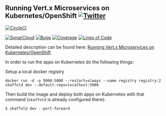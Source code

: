 ## Running Vert.x Microservices on Kubernetes/OpenShift [![Twitter](https://img.shields.io/twitter/follow/piotr_minkowski.svg?style=social&logo=twitter&label=Follow%20Me)](https://twitter.com/piotr_minkowski)

[![CircleCI](https://circleci.com/gh/piomin/sample-vertx-kubernetes.svg?style=svg)](https://circleci.com/gh/piomin/sample-vertx-kubernetes)

[![SonarCloud](https://sonarcloud.io/images/project_badges/sonarcloud-black.svg)](https://sonarcloud.io/dashboard?id=piomin_sample-vertx-kubernetes)
[![Bugs](https://sonarcloud.io/api/project_badges/measure?project=piomin_sample-vertx-kubernetes&metric=bugs)](https://sonarcloud.io/dashboard?id=piomin_sample-vertx-kubernetes)
[![Coverage](https://sonarcloud.io/api/project_badges/measure?project=piomin_sample-vertx-kubernetes&metric=coverage)](https://sonarcloud.io/dashboard?id=piomin_sample-vertx-kubernetes)
[![Lines of Code](https://sonarcloud.io/api/project_badges/measure?project=piomin_sample-vertx-kubernetes&metric=ncloc)](https://sonarcloud.io/dashboard?id=piomin_sample-vertx-kubernetes)

Detailed description can be found here: [Running Vert.x Microservices on Kubernetes/OpenShift](https://piotrminkowski.com/2018/03/20/running-vert-x-microservices-on-kubernetes-openshift/)

In order to run the apps on Kubernetes do the following things:

Setup a local docker registry
```shell
docker run -d -p 5000:5000 --restart=always --name registry registry:2
skaffold dev --default-repo=localhost:5000
```
Then build the image and deploy both apps on Kubernetes with that command (`skaffold` is already configured there):
```shell
$ skaffold dev --port-forward
```


